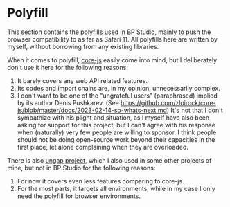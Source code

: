 
# Polyfill

This section contains the polyfills used in BP Studio,
mainly to push the browser compatibility to as far as Safari 11.
All polyfills here are written by myself, without borrowing from any existing libraries.

When it comes to polyfill,
[core-js](https://github.com/zloirock/core-js) easily come into mind,
but I deliberately don't use it here for the following reasons:

1. It barely covers any web API related features.
2. Its codes and import chains are, in my opinion, unnecessarily complex.
3. I don't want to be one of the "ungrateful users" (paraphrased) implied by its author Denis Pushkarev.
   (See https://github.com/zloirock/core-js/blob/master/docs/2023-02-14-so-whats-next.md)
   It's not that I don't sympathize with his plight and situation,
   as I myself have also been asking for support for this project,
   but I can't agree with his response when (naturally) very few people are willing to sponsor.
   I think people should not be doing open-source work beyond their capacities in the first place,
   let alone complaining when they are overloaded.

There is also [ungap project](https://ungap.github.io/),
which I also used in some other projects of mine,
but not in BP Studio for the following reasons:

1. For now it covers even less features comparing to core-js.
2. For the most parts, it targets all environments,
   while in my case I only need the polyfill for browser environments.
